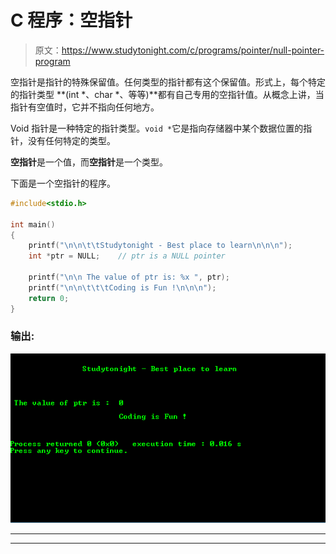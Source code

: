 # C 程序：空指针

> 原文：<https://www.studytonight.com/c/programs/pointer/null-pointer-program>

空指针是指针的特殊保留值。任何类型的指针都有这个保留值。形式上，每个特定的指针类型 **(int *、char *、等等)**都有自己专用的空指针值。从概念上讲，当指针有空值时，它并不指向任何地方。

Void 指针是一种特定的指针类型。`void *`它是指向存储器中某个数据位置的指针，没有任何特定的类型。

**空指针**是一个值，而**空指针**是一个类型。

下面是一个空指针的程序。

```cpp
#include<stdio.h>

int main()
{
    printf("\n\n\t\tStudytonight - Best place to learn\n\n\n");
    int *ptr = NULL;    // ptr is a NULL pointer

    printf("\n\n The value of ptr is: %x ", ptr);
    printf("\n\n\t\t\tCoding is Fun !\n\n\n");
    return 0;
}
```

### 输出:

![C program example for Null Pointer](img/9475cccad6ce724375e6c94f4f2f5a14.png)

* * *

* * *